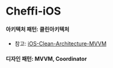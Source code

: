 # Cheffi-iOS
 
#### 아키텍처 패턴: 클린아키텍처
- 참고: [iOS-Clean-Architecture-MVVM](https://github.com/kudoleh/iOS-Clean-Architecture-MVVM/tree/78bba25eab45995e380463bb7ca1e7e8d5d2de7f)
#### 디자인 패턴: MVVM, Coordinator

